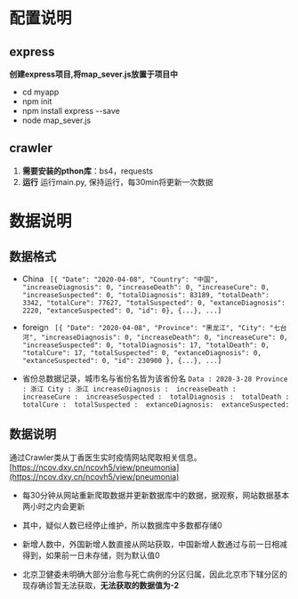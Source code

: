 # **配置说明** #

## express ##

**创建express项目,将map_sever.js放置于项目中**

- cd myapp
- npm init
- npm install express --save
- node map_sever.js

## crawler ##

1. **需要安装的pthon库**：bs4，requests
2. **运行** 运行main.py, 保持运行，每30min将更新一次数据

  
# **数据说明** #


## 数据格式  ##

- China
`
       [{ "Date": "2020-04-08",
        "Country": "中国",
        "increaseDiagnosis": 0,
        "increaseDeath": 0,
        "increaseCure": 0,
        "increaseSuspected": 0,
        "totalDiagnosis": 83189,
        "totalDeath": 3342,
        "totalCure": 77627,
        "totalSuspected": 0,
        "extanceDiagnosis": 2220,
        "extanceSuspected": 0,
        "id": 0},
         {...},
         ...]`

- foreign
    `
    [{
        "Date": "2020-04-08",
        "Province": "黑龙江",
        "City": "七台河",
        "increaseDiagnosis": 0,
        "increaseDeath": 0,
        "increaseCure": 0,
        "increaseSuspected": 0,
        "totalDiagnosis": 17,
        "totalDeath": 0,
        "totalCure": 17,
        "totalSuspected": 0,
        "extanceDiagnosis": 0,
        "extanceSuspected": 0,
        "id": 230900
    },
    {...},
    ...]`

- 省份总数据记录，城市名与省份名皆为该省份名
   ` Data : 2020-3-28
				Province : 浙江
				City : 浙江
				increaseDiagnosis : 
				increaseDeath : 
				increaseCure : 
				increaseSuspected : 
				totalDiagnosis : 
				totalDeath : 
				totalCure : 
				totalSuspected : 
				extanceDiagnosis: 
				extanceSuspected: `


## 数据说明 ##
通过Crawler类从丁香医生实时疫情网站爬取相关信息。
[https://ncov.dxy.cn/ncovh5/view/pneumonia](https://ncov.dxy.cn/ncovh5/view/pneumonia)



- 每30分钟从网站重新爬取数据并更新数据库中的数据，据观察，网站数据基本两小时之内会更新



- 其中，疑似人数已经停止维护，所以数据库中多数都存储0


- 新增人数中，外国新增人数直接从网站获取，中国新增人数通过与前一日相减得到，如果前一日未存储，则为默认值0

- 北京卫健委未明确大部分治愈与死亡病例的分区归属，因此北京市下辖分区的现存确诊暂无法获取，**无法获取的数据值为-2**